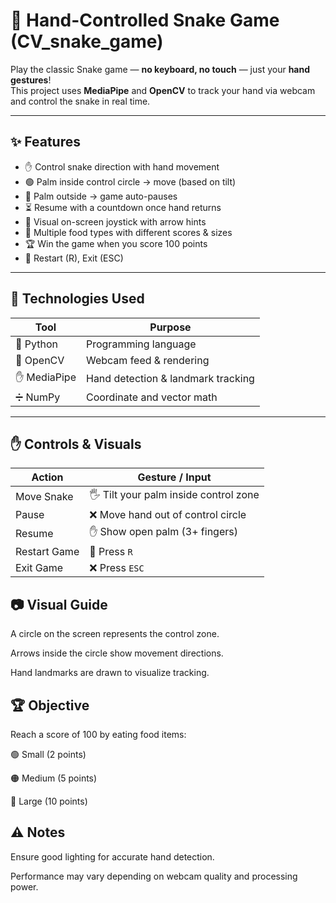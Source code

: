 # 🐍 Hand-Controlled Snake Game (CV_snake_game)

Play the classic Snake game — **no keyboard, no touch** — just your **hand gestures**!  
This project uses **MediaPipe** and **OpenCV** to track your hand via webcam and control the snake in real time.

---

## ✨ Features

- ✋ Control snake direction with hand movement
- 🟢 Palm inside control circle → move (based on tilt)
- 🚫 Palm outside → game auto-pauses
- ⏳ Resume with a countdown once hand returns
- 🧠 Visual on-screen joystick with arrow hints
- 🍎 Multiple food types with different scores & sizes
- 🏆 Win the game when you score 100 points
- 🔁 Restart (R), Exit (ESC)

---

## 🧠 Technologies Used

| Tool       | Purpose                            |
|------------|-------------------------------------|
| 🐍 Python   | Programming language                |
| 🎥 OpenCV   | Webcam feed & rendering             |
| ✋ MediaPipe| Hand detection & landmark tracking  |
| ➗ NumPy    | Coordinate and vector math          |

---

## ✋ Controls & Visuals

| Action         | Gesture / Input                       |
|----------------|----------------------------------------|
| Move Snake     | 🖐️ Tilt your palm inside control zone  |
| Pause          | ❌ Move hand out of control circle      |
| Resume         | ✋ Show open palm (3+ fingers)          |
| Restart Game   | 🔁 Press `R`                           |
| Exit Game      | ❌ Press `ESC`                         |


## 📷 Visual Guide
A circle on the screen represents the control zone.

Arrows inside the circle show movement directions.

Hand landmarks are drawn to visualize tracking.

## 🏆 Objective
Reach a score of 100 by eating food items:

🟢 Small (2 points)

🟠 Medium (5 points)

🔴 Large (10 points)

## ⚠️ Notes
Ensure good lighting for accurate hand detection.

Performance may vary depending on webcam quality and processing power.
